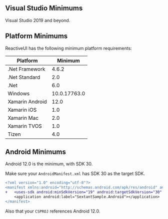 
## Visual Studio Minimums

Visual Studio 2019 and beyond.

## Platform Minimums

ReactiveUI has the following minimum platform requirements:

| Platform | Minimum |
|----------|---------|
| .Net Framework | 4.6.2 |
| .Net Standard | 2.0 |
| .Net | 6.0 |
| Windows | 10.0.17763.0 |
| Xamarin Android | 12.0 |
| Xamarin iOS | 1.0 |
| Xamarin Mac | 2.0 |
| Xamarin TVOS | 1.0 |
| Tizen | 4.0 |

## Android Minimums

Android 12.0 is the minimum, with SDK 30.

Make sure your `AndroidManifest.xml` has SDK 30 as the target SDK.

```diff
<?xml version="1.0" encoding="utf-8"?>
<manifest xmlns:android="http://schemas.android.com/apk/res/android" android:versionCode="1" android:versionName="1.0" package="com.giusepe.SextantSample" android:installLocation="auto">
+	<uses-sdk android:minSdkVersion="19" android:targetSdkVersion="30" />
 	<application android:label="SextantSample.Android"></application>
</manifest> 
```

Also that your `CSPROJ` references Android 12.0.
